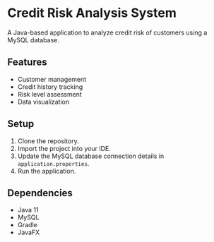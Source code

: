 # Credit Risk Analysis System

A Java-based application to analyze credit risk of customers using a MySQL database.

## Features
- Customer management
- Credit history tracking
- Risk level assessment
- Data visualization

## Setup
1. Clone the repository.
2. Import the project into your IDE.
3. Update the MySQL database connection details in `application.properties`.
4. Run the application.

## Dependencies
- Java 11
- MySQL
- Gradle
- JavaFX
